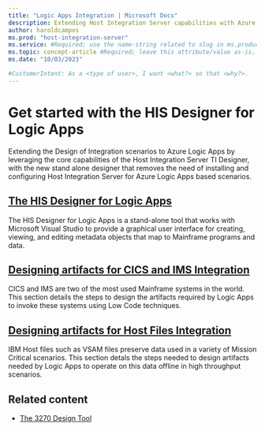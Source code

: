 ```yaml
---
title: "Logic Apps Integration | Microsoft Docs"
description: Extending Host Integration Server capabilities with Azure Logic Apps  
author: haroldcampos
ms.prod: "host-integration-server"
ms.service: #Required; use the name-string related to slug in ms.product/ms.service
ms.topic: concept-article #Required; leave this attribute/value as-is.
ms.date: "10/03/2023"

#CustomerIntent: As a <type of user>, I want <what?> so that <why?>.
---
```


# Get started with the HIS Designer for Logic Apps

Extending the Design of Integration scenarios to Azure Logic Apps by leveraging the core capabilities of the Host Integration Server TI Designer, with the new stand alone designer that removes the need of installing and configuring Host Integration Server for Azure Logic Apps based scenarios.

<!-- 
This is content to add later.
Mainframes and Midranges modernization with Azure Logic Apps(new-page-la-mainfmod.md)  
Explain the capabilities of Azure Logic Apps for Mainframes and Midranges Modernization. Azure Logic Apps provides native connectivity for IBM systems such as CICS, IMS, 3270, DB2, MQ and Host Files.
-->

## [The HIS Designer for Logic Apps](application-integration-ladesigner-2.md)

The HIS Designer for Logic Apps is a stand-alone tool that works with Microsoft Visual Studio to provide a graphical user interface for creating, viewing, and editing metadata objects that map to Mainframe programs and data.

## [Designing artifacts for CICS and IMS Integration](application-integration-lahostapps.md) 

CICS and IMS are two of the most used Mainframe systems in the world. This section details the steps to design the artifacts required by Logic Apps to invoke these systems using Low Code techniques.

## [Designing artifacts for Host Files Integration](application-integration-lahostfiles.md)

IBM Host files such as VSAM files preserve data used in a variety of Mission Critical scenarios. This section detals the steps needed to design artifacts needed by Logic Apps to operate on this data offline in high throughput scenarios.

## Related content

- [The 3270 Design Tool](application-integration-3270designer-1.md)
